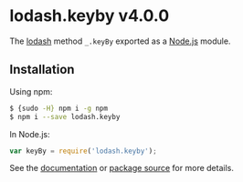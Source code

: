 # lodash.keyby v4.0.0

The [lodash](https://lodash.com/) method `_.keyBy` exported as a [Node.js](https://nodejs.org/) module.

## Installation

Using npm:
```bash
$ {sudo -H} npm i -g npm
$ npm i --save lodash.keyby
```

In Node.js:
```js
var keyBy = require('lodash.keyby');
```

See the [documentation](https://lodash.com/docs#keyBy) or [package source](https://github.com/lodash/lodash/blob/4.0.0-npm-packages/lodash.keyby) for more details.
